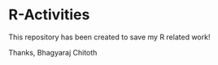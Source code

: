 # R-Activities

This repository has been created to save my R related work!

Thanks,
Bhagyaraj Chitoth
